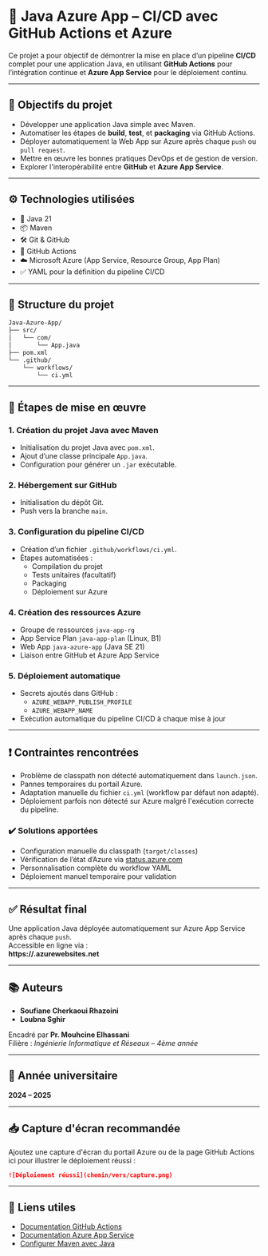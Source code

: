 
# 🚀 Java Azure App – CI/CD avec GitHub Actions et Azure

Ce projet a pour objectif de démontrer la mise en place d’un pipeline **CI/CD** complet pour une application Java, en utilisant **GitHub Actions** pour l’intégration continue et **Azure App Service** pour le déploiement continu.

---

## 📌 Objectifs du projet

- Développer une application Java simple avec Maven.
- Automatiser les étapes de **build**, **test**, et **packaging** via GitHub Actions.
- Déployer automatiquement la Web App sur Azure après chaque `push` ou `pull request`.
- Mettre en œuvre les bonnes pratiques DevOps et de gestion de version.
- Explorer l'interopérabilité entre **GitHub** et **Azure App Service**.

---

## ⚙️ Technologies utilisées

- 🧱 Java 21
- 📦 Maven
- 🛠 Git & GitHub
- 🔄 GitHub Actions
- ☁️ Microsoft Azure (App Service, Resource Group, App Plan)
- ✅ YAML pour la définition du pipeline CI/CD

---

## 📁 Structure du projet

```bash
Java-Azure-App/
├── src/
│   └── com/
│       └── App.java
├── pom.xml
└── .github/
    └── workflows/
        └── ci.yml
```

---

## 📌 Étapes de mise en œuvre

### 1. Création du projet Java avec Maven

- Initialisation du projet Java avec `pom.xml`.
- Ajout d’une classe principale `App.java`.
- Configuration pour générer un `.jar` exécutable.

### 2. Hébergement sur GitHub

- Initialisation du dépôt Git.
- Push vers la branche `main`.

### 3. Configuration du pipeline CI/CD

- Création d’un fichier `.github/workflows/ci.yml`.
- Étapes automatisées :
  - Compilation du projet
  - Tests unitaires (facultatif)
  - Packaging
  - Déploiement sur Azure

### 4. Création des ressources Azure

- Groupe de ressources `java-app-rg`
- App Service Plan `java-app-plan` (Linux, B1)
- Web App `java-azure-app` (Java SE 21)
- Liaison entre GitHub et Azure App Service

### 5. Déploiement automatique

- Secrets ajoutés dans GitHub :
  - `AZURE_WEBAPP_PUBLISH_PROFILE`
  - `AZURE_WEBAPP_NAME`
- Exécution automatique du pipeline CI/CD à chaque mise à jour

---

## ❗ Contraintes rencontrées

- Problème de classpath non détecté automatiquement dans `launch.json`.
- Pannes temporaires du portail Azure.
- Adaptation manuelle du fichier `ci.yml` (workflow par défaut non adapté).
- Déploiement parfois non détecté sur Azure malgré l'exécution correcte du pipeline.

### ✔️ Solutions apportées

- Configuration manuelle du classpath (`target/classes`)
- Vérification de l’état d’Azure via [status.azure.com](https://status.azure.com)
- Personnalisation complète du workflow YAML
- Déploiement manuel temporaire pour validation

---

## ✅ Résultat final

Une application Java déployée automatiquement sur Azure App Service après chaque `push`.  
Accessible en ligne via :  
**https://<nom-de-votre-app>.azurewebsites.net**

---

## 📚 Auteurs

- **Soufiane Cherkaoui Rhazoini**  
- **Loubna Sghir**

Encadré par **Pr. Mouhcine Elhassani**  
Filière : *Ingénierie Informatique et Réseaux – 4ème année*

---

## 📅 Année universitaire

**2024 – 2025**

---

## 📥 Capture d'écran recommandée

Ajoutez une capture d'écran du portail Azure ou de la page GitHub Actions ici pour illustrer le déploiement réussi :

```markdown
![Déploiement réussi](chemin/vers/capture.png)
```

---

## 🔗 Liens utiles

- [Documentation GitHub Actions](https://docs.github.com/en/actions)
- [Documentation Azure App Service](https://learn.microsoft.com/en-us/azure/app-service/)
- [Configurer Maven avec Java](https://maven.apache.org/guides/getting-started/)
